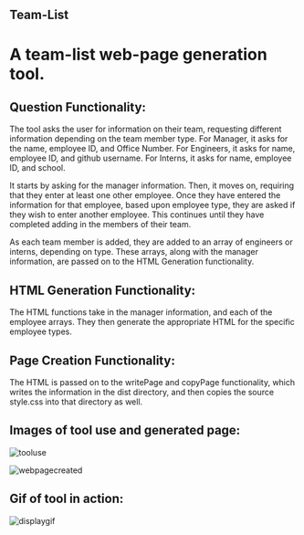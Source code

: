 ## Team-List

# A team-list web-page generation tool.

## Question Functionality:

The tool asks the user for information on their team, requesting different information depending on the team member type. For Manager, it asks for the name, employee ID, and Office Number. For Engineers, it asks for name, employee ID, and github username. For Interns, it asks for name, employee ID, and school.

It starts by asking for the manager information. Then, it moves on, requiring that they enter at least one other employee. Once they have entered the information for that employee, based upon employee type, they are asked if they wish to enter another employee. This continues until they have completed adding in the members of their team.

As each team member is added, they are added to an array of engineers or interns, depending on type. These arrays, along with the manager information, are passed on to the HTML Generation functionality.

## HTML Generation Functionality:

The HTML functions take in the manager information, and each of the employee arrays. They then generate the appropriate HTML for the specific employee types.

## Page Creation Functionality:

The HTML is passed on to the writePage and copyPage functionality, which writes the information in the dist directory, and then copies the source style.css into that directory as well.

## Images of tool use and generated page:

![tooluse](https://user-images.githubusercontent.com/52082187/95036369-f45b3580-0684-11eb-9361-4c65fde16652.jpg)

![webpagecreated](https://user-images.githubusercontent.com/52082187/95036552-89f6c500-0685-11eb-89c0-1e1d6248abfe.jpg)


## Gif of tool in action:
![displaygif](https://drive.google.com/file/d/1oeqL35O2Tjno6P1NRNppSWwGr8g6A4T2/view)
